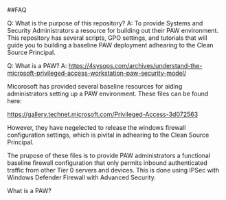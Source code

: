 ##FAQ

Q: What is the purpose of this repository?
A: To provide Systems and Security Administrators a resource for building out their PAW environment.  This repository has several scripts, GPO settings, and tutorials that will guide you to building a baseline PAW deployment adhearing to the Clean Source Principal.

Q: What is a PAW?
A: https://4sysops.com/archives/understand-the-microsoft-privileged-access-workstation-paw-security-model/



Micorosoft has provided several baseline resources for aiding administrators setting up a PAW environment.  These files can be found here:

https://gallery.technet.microsoft.com/Privileged-Access-3d072563

However, they have negelected to release the windows firewall configuration settings, which is pivital in adhearing to the Clean Source Principal.

The prupose of these files is to provide PAW administrators a functional baseline firewall configuration that only permits inbound authenticated traffic from other Tier 0 servers and devices.  This is done using IPSec with Windows Defender Firewall with Advanced Security.

What is a PAW? 

